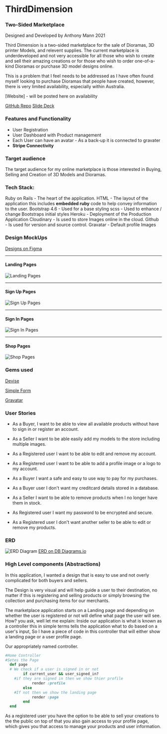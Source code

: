 # ThirdDimension

### Two-Sided Marketplace

Designed and Developed by
Anthony Mann 2021

Third Dimension is a two-sided marketplace for the sale of Dioramas, 3D printer Models, and relevent supplies. The current marketplace is underdeveloped and not very accessible for all those who wish to create and sell their amazing creations or for those who wish to order one-of-a-kind Dioramas or purchase 3D model designs online.

This is a problem that I feel needs to be addressed as I have often found myself looking to purchase Dioramas that people have created, however, there is very limited availability, especially within Australia.

[Website] - will be posted here on availability

[GitHub Repo](https://github.com/MrAjMann/ThirdDimension)
[Slide Deck](https://docs.google.com/presentation/d/1KejylKpCBGXut1z_emDu4aL7w75nO2b6TwPQTp5otOU/edit?usp=sharing)

### Features and Functionality

- User Registration
- User Dashboard with Product management
- Each User can have an avatar - As a back-up it is connected to gravater
- **Stripe Connectivity**

### Target audience

The target audience for my online marketplace is those interested in Buying, Selling and Creation of 3D Models and Dioramas.

### Tech Stack:

Ruby on Rails - The heart of the application.
HTML - The layout of the application this includes **embedded ruby** code to help convey information to the user.
Bootstrap 4.6 - Used for a base styling
scss - Used to enhance / change Bootstraps initial styles
Heroku - Deployment of the Production Application
Cloudinary - Is used to store Images online in the cloud.
Github - Is used for version and source control.
Gravatar - Default profile Images

### Design MockUps

[Designs on Figma](https://www.figma.com/file/0BKfLJqugqiiPCjpgB4TXq/Third-Dimension?node-id=0%3A1)

---

#### Landing Pages

![Landing Pages](./app/assets/images/LandingPages.png)

---

#### Sign Up Pages

![Sign Up Pages](./app/assets/images/SignUpPages.png)

---

#### Sign In Pages

![Sign In Pages](./app/assets/images/SignInPages.png)

---

#### Shop Pages

![Shop Pages](./app/assets/images/ShopPages.png)

### Gems used

[Devise](https://github.com/heartcombo/devise)

[Simple Form](https://github.com/heartcombo/simple_form)

[Gravatar](https://github.com/mdeering/gravatar_image_tag)

### User Stories

- As a Buyer, I want to be able to view all available products without have to sign in or register an account.

- As a Seller I want to be able easily add my models to the store including multiple images.

- As a Registered user I want to be able to edit and remove my account.

- As a Registered user I want to be able to add a profile image or a logo to my account.

- As a Buyer I want a safe and easy to use way to pay for my purchases.

- As a Buyer user I don't want my creditcard details stored in a database.

- As a Seller I want to be able to remove products when I no longer have them in stock.

- As Registered user I want my password to be encrypted and secure.

- As a Registered user I don't want another seller to be able to edit or remove my products.

### ERD

![ERD Diagram](./app/assets/images/Third-Dimension-ERD.png)
[ERD on DB Diagrams.io](https://dbdiagram.io/d/603c5747fcdcb6230b21e7c8)

### High Level components (Abstractions)

In this application, I wanted a design that is easy to use and not overly complicated for both buyers and sellers.

The Design is very visual and will help guide a user to their destination, no matter if this is registering and selling products or simply browsing the collection and purchasing items for our merchants.

The marketplace application starts on a Landing page and depending on whether the user is registered or not will define what page the user will see. How? you ask, well let me explain:
Inside our application is what is known as a controller this in simple terms tells the application what to do based on a user's input, So I have a piece of code in this controller that will either show a landing page or a user profile page.

Our appropriately named controller.

```ruby
#Home Controller
#Setes the Page
  def page
  # We check if a user is signed in or not
		if current_user && user_signed_in?
    #if they are signed in then we show thier profile
			render :profile
		else
    #If not then we show the landing page
			render :page
		end
  end

```

As a registered user you have the option to be able to sell your creations to the the public on top of that you also gain access to your profile page, which gives you that access to manage your products and user information.

